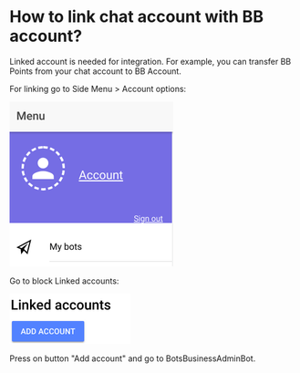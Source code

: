 # How to link chat account with BB account?

Linked account is needed for integration. For example, you can transfer BB Points from your chat account to BB Account.

For linking go to Side Menu &gt; Account options:

![](.gitbook/assets/image%20%2824%29.png)

Go to block Linked accounts:

![](.gitbook/assets/image%20%2837%29.png)

Press on button "Add account" and go to BotsBusinessAdminBot.





